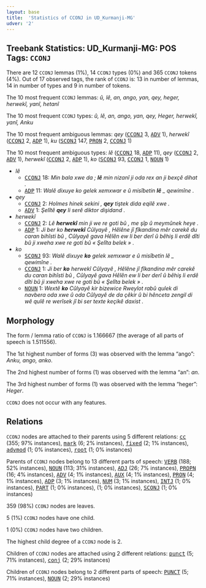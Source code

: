 ```yaml
---
layout: base
title:  'Statistics of CCONJ in UD_Kurmanji-MG'
udver: '2'
---
```


## Treebank Statistics: UD_Kurmanji-MG: POS Tags: `CCONJ`

There are 12 `CCONJ` lemmas (1%), 14 `CCONJ` types (0%) and 365 `CCONJ` tokens (4%).
Out of 17 observed tags, the rank of `CCONJ` is: 13 in number of lemmas, 14 in number of types and 9 in number of tokens.

The 10 most frequent `CCONJ` lemmas: <em>û, lê, an, ango, yan, qey, heger, herwekî, yanî, hetanî</em>

The 10 most frequent `CCONJ` types:  <em>û, lê, an, ango, yan, qey, Heger, herwekî, yanî, Anku</em>

The 10 most frequent ambiguous lemmas: <em>qey</em> (<tt><a href="kmr_mg-pos-CCONJ.html">CCONJ</a></tt> 3, <tt><a href="kmr_mg-pos-ADV.html">ADV</a></tt> 1), <em>herwekî</em> (<tt><a href="kmr_mg-pos-CCONJ.html">CCONJ</a></tt> 2, <tt><a href="kmr_mg-pos-ADP.html">ADP</a></tt> 1), <em>ku</em> (<tt><a href="kmr_mg-pos-SCONJ.html">SCONJ</a></tt> 147, <tt><a href="kmr_mg-pos-PRON.html">PRON</a></tt> 2, <tt><a href="kmr_mg-pos-CCONJ.html">CCONJ</a></tt> 1)

The 10 most frequent ambiguous types:  <em>lê</em> (<tt><a href="kmr_mg-pos-CCONJ.html">CCONJ</a></tt> 18, <tt><a href="kmr_mg-pos-ADP.html">ADP</a></tt> 11), <em>qey</em> (<tt><a href="kmr_mg-pos-CCONJ.html">CCONJ</a></tt> 2, <tt><a href="kmr_mg-pos-ADV.html">ADV</a></tt> 1), <em>herwekî</em> (<tt><a href="kmr_mg-pos-CCONJ.html">CCONJ</a></tt> 2, <tt><a href="kmr_mg-pos-ADP.html">ADP</a></tt> 1), <em>ko</em> (<tt><a href="kmr_mg-pos-SCONJ.html">SCONJ</a></tt> 93, <tt><a href="kmr_mg-pos-CCONJ.html">CCONJ</a></tt> 1, <tt><a href="kmr_mg-pos-NOUN.html">NOUN</a></tt> 1)


* <em>lê</em>
  * <tt><a href="kmr_mg-pos-CCONJ.html">CCONJ</a></tt> 18: <em>Min bala xwe da ; <b>lê</b> min nizanî ji oda rex an ji bexçê dihat .</em>
  * <tt><a href="kmr_mg-pos-ADP.html">ADP</a></tt> 11: <em>Walê dixuye ko gelek xemxwar e û misîbetin <b>lê</b> _ qewimîne .</em>
* <em>qey</em>
  * <tt><a href="kmr_mg-pos-CCONJ.html">CCONJ</a></tt> 2: <em>Holmes hinek sekini , <b>qey</b> tiştek dida eqilê xwe .</em>
  * <tt><a href="kmr_mg-pos-ADV.html">ADV</a></tt> 1: <em>Şelîtê <b>qey</b> li serê diktor dişidand .</em>
* <em>herwekî</em>
  * <tt><a href="kmr_mg-pos-CCONJ.html">CCONJ</a></tt> 2: <em>Lê <b>herwekî</b> min ji we re goti bû , me şîp û meymûnek heye .</em>
  * <tt><a href="kmr_mg-pos-ADP.html">ADP</a></tt> 1: <em>Ji ber ko <b>herwekî</b> Cûlyayê , Hêlêne jî fîkandina mêr carekê du caran bihîsti bû , Cûlyayê gava Hêlên ew li ber derî û bêhiş li erdê dîti bû ji xweha xwe re goti bû « Şelîta belek » .</em>
* <em>ko</em>
  * <tt><a href="kmr_mg-pos-SCONJ.html">SCONJ</a></tt> 93: <em>Walê dixuye <b>ko</b> gelek xemxwar e û misîbetin lê _ qewimîne .</em>
  * <tt><a href="kmr_mg-pos-CCONJ.html">CCONJ</a></tt> 1: <em>Ji ber <b>ko</b> herwekî Cûlyayê , Hêlêne jî fîkandina mêr carekê du caran bihîsti bû , Cûlyayê gava Hêlên ew li ber derî û bêhiş li erdê dîti bû ji xweha xwe re goti bû « Şelîta belek » .</em>
  * <tt><a href="kmr_mg-pos-NOUN.html">NOUN</a></tt> 1: <em>Wextê <b>ko</b> Cûlyayê kir bizewice Rweylot rabû qulek di navbera oda xwe û oda Cûlyayê de da çêkir û bi hênceta zengil di wê qulê re werîsek jî bi ser texte keçikê daxist .</em>

## Morphology

The form / lemma ratio of `CCONJ` is 1.166667 (the average of all parts of speech is 1.511556).

The 1st highest number of forms (3) was observed with the lemma “ango”: <em>Anku, ango, anko</em>.

The 2nd highest number of forms (1) was observed with the lemma “an”: <em>an</em>.

The 3rd highest number of forms (1) was observed with the lemma “heger”: <em>Heger</em>.

`CCONJ` does not occur with any features.


## Relations

`CCONJ` nodes are attached to their parents using 5 different relations: <tt><a href="kmr_mg-dep-cc.html">cc</a></tt> (355; 97% instances), <tt><a href="kmr_mg-dep-mark.html">mark</a></tt> (6; 2% instances), <tt><a href="kmr_mg-dep-fixed.html">fixed</a></tt> (2; 1% instances), <tt><a href="kmr_mg-dep-advmod.html">advmod</a></tt> (1; 0% instances), <tt><a href="kmr_mg-dep-root.html">root</a></tt> (1; 0% instances)

Parents of `CCONJ` nodes belong to 13 different parts of speech: <tt><a href="kmr_mg-pos-VERB.html">VERB</a></tt> (188; 52% instances), <tt><a href="kmr_mg-pos-NOUN.html">NOUN</a></tt> (113; 31% instances), <tt><a href="kmr_mg-pos-ADJ.html">ADJ</a></tt> (26; 7% instances), <tt><a href="kmr_mg-pos-PROPN.html">PROPN</a></tt> (16; 4% instances), <tt><a href="kmr_mg-pos-ADV.html">ADV</a></tt> (4; 1% instances), <tt><a href="kmr_mg-pos-AUX.html">AUX</a></tt> (4; 1% instances), <tt><a href="kmr_mg-pos-PRON.html">PRON</a></tt> (4; 1% instances), <tt><a href="kmr_mg-pos-ADP.html">ADP</a></tt> (3; 1% instances), <tt><a href="kmr_mg-pos-NUM.html">NUM</a></tt> (3; 1% instances), <tt><a href="kmr_mg-pos-INTJ.html">INTJ</a></tt> (1; 0% instances), <tt><a href="kmr_mg-pos-PART.html">PART</a></tt> (1; 0% instances),  (1; 0% instances), <tt><a href="kmr_mg-pos-SCONJ.html">SCONJ</a></tt> (1; 0% instances)

359 (98%) `CCONJ` nodes are leaves.

5 (1%) `CCONJ` nodes have one child.

1 (0%) `CCONJ` nodes have two children.

The highest child degree of a `CCONJ` node is 2.

Children of `CCONJ` nodes are attached using 2 different relations: <tt><a href="kmr_mg-dep-punct.html">punct</a></tt> (5; 71% instances), <tt><a href="kmr_mg-dep-conj.html">conj</a></tt> (2; 29% instances)

Children of `CCONJ` nodes belong to 2 different parts of speech: <tt><a href="kmr_mg-pos-PUNCT.html">PUNCT</a></tt> (5; 71% instances), <tt><a href="kmr_mg-pos-NOUN.html">NOUN</a></tt> (2; 29% instances)

